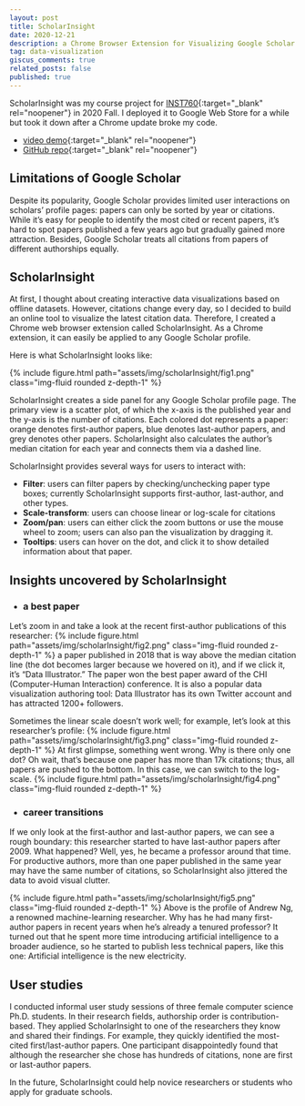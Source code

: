 ```yaml
---
layout: post
title: ScholarInsight 
date: 2020-12-21
description: a Chrome Browser Extension for Visualizing Google Scholar Profiles
tag: data-visualization
giscus_comments: true
related_posts: false
published: true
---
```


ScholarInsight was my course project for [INST760](https://sites.umiacs.umd.edu/elm/teaching/inst-760-data-visualization/){:target="_blank" rel="noopener"} in 2020 Fall. I deployed it to Google Web Store for a while but took it down after a Chrome update broke my code.
- [video demo](https://youtu.be/7-C5sBFzqNc){:target="_blank" rel="noopener"}
- [GitHub repo](https://github.com/TracyYXChen/ScholarInsight){:target="_blank" rel="noopener"}


## Limitations of Google Scholar
Despite its popularity, Google Scholar provides limited user interactions on scholars’ profile pages: papers can only be sorted by year or citations. While it’s easy for people to identify the most cited or recent papers, it’s hard to spot papers published a few years ago but gradually gained more attraction. Besides, Google Scholar treats all citations from papers of different authorships equally.


## ScholarInsight
At first, I thought about creating interactive data visualizations based on offline datasets. However, citations change every day, so I decided to build an online tool to visualize the latest citation data. Therefore, I created a Chrome web browser extension called ScholarInsight. As a Chrome extension, it can easily be applied to any Google Scholar profile.


Here is what ScholarInsight looks like:


{% include figure.html path="assets/img/scholarInsight/fig1.png" class="img-fluid rounded z-depth-1" %}


ScholarInsight creates a side panel for any Google Scholar profile page. The primary view is a scatter plot, of which the x-axis is the published year and the y-axis is the number of citations. Each colored dot represents a paper: orange denotes first-author papers, blue denotes last-author papers, and grey denotes other papers. ScholarInsight also calculates the author’s median citation for each year and connects them via a dashed line.


ScholarInsight provides several ways for users to interact with:


- **Filter**: users can filter papers by checking/unchecking paper type boxes; currently ScholarInsight supports first-author, last-author, and other types.
- **Scale-transform**: users can choose linear or log-scale for citations
- **Zoom/pan**: users can either click the zoom buttons or use the mouse wheel to zoom; users can also pan the visualization by dragging it.
- **Tooltips**: users can hover on the dot, and click it to show detailed information about that paper.


## Insights uncovered by ScholarInsight


- ### a best paper


Let’s zoom in and take a look at the recent first-author publications of this researcher:
{% include figure.html path="assets/img/scholarInsight/fig2.png" class="img-fluid rounded z-depth-1" %}
a paper published in 2018 that is way above the median citation line (the dot becomes larger because we hovered on it), and if we click it, it’s “Data Illustrator.” The paper won the best paper award of the CHI (Computer-Human Interaction) conference. It is also a popular data visualization authoring tool: Data Illustrator has its own Twitter account and has attracted 1200+ followers.


Sometimes the linear scale doesn’t work well; for example, let’s look at this researcher’s profile:
{% include figure.html path="assets/img/scholarInsight/fig3.png" class="img-fluid rounded z-depth-1" %}
At first glimpse, something went wrong. Why is there only one dot? Oh wait, that’s because one paper has more than 17k citations; thus, all papers are pushed to the bottom. In this case, we can switch to the log-scale.
{% include figure.html path="assets/img/scholarInsight/fig4.png" class="img-fluid rounded z-depth-1" %}


- ### career transitions
If we only look at the first-author and last-author papers, we can see a rough boundary: this researcher started to have last-author papers after 2009. What happened? Well, yes, he became a professor around that time. For productive authors, more than one paper published in the same year may have the same number of citations, so ScholarInsight also jittered the data to avoid visual clutter.


{% include figure.html path="assets/img/scholarInsight/fig5.png" class="img-fluid rounded z-depth-1" %}
Above is the profile of Andrew Ng, a renowned machine-learning researcher. Why has he had many first-author papers in recent years when he’s already a tenured professor? It turned out that he spent more time introducing artificial intelligence to a broader audience, so he started to publish less technical papers, like this one: Artificial intelligence is the new electricity.


## User studies
I conducted informal user study sessions of three female computer science Ph.D. students. In their research fields, authorship order is contribution-based. They applied ScholarInsight to one of the researchers they know and shared their findings. For example, they quickly identified the most-cited first/last-author papers. One participant disappointedly found that although the researcher she chose has hundreds of citations, none are first or last-author papers.


In the future, ScholarInsight could help novice researchers or students who apply for graduate schools.